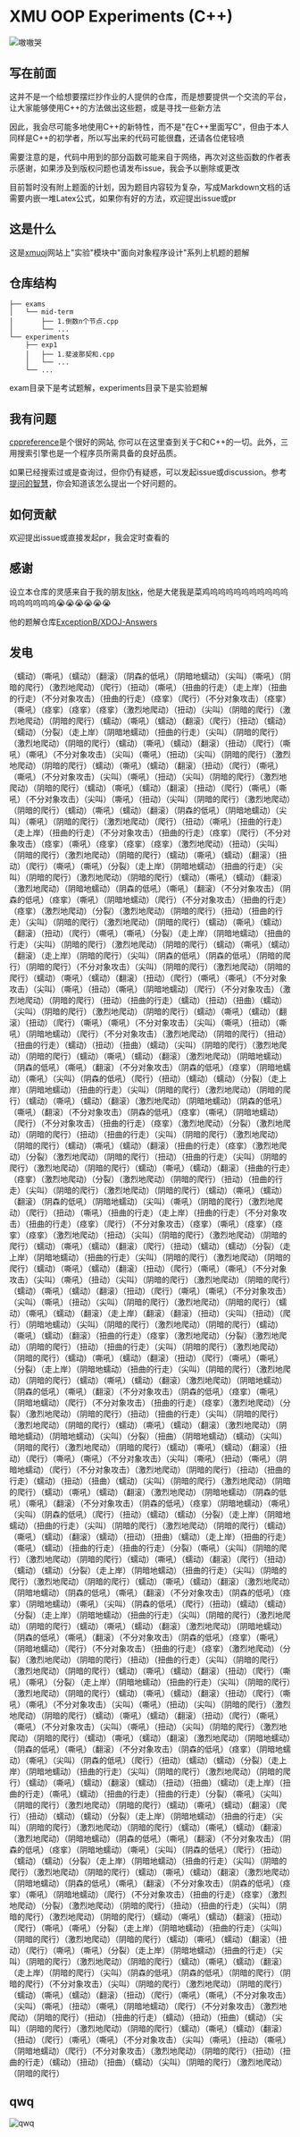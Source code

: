 # XMU OOP Experiments (C++)

![嗷嗷哭](https://user-images.githubusercontent.com/57581480/229348131-f49ddc53-70b8-4839-8085-e6dbba2d9119.png)

## 写在前面

这并不是一个给想要摆烂抄作业的人提供的仓库，而是想要提供一个交流的平台，让大家能够使用C++的方法做出这些题，或是寻找一些新方法

因此，我会尽可能多地使用C++的新特性，而不是"在C++里面写C"，但由于本人同样是C++的初学者，所以写出来的代码可能很蠢，还请各位佬轻喷

需要注意的是，代码中用到的部分函数可能来自于网络，再次对这些函数的作者表示感谢，如果涉及到版权问题也请发布issue，我会予以删除或更改

目前暂时没有附上题面的计划，因为题目内容较为复杂，写成Markdown文档的话需要内嵌一堆Latex公式，如果你有好的方法，欢迎提出issue或pr

## 这是什么

这是[xmuoj](http://xmuoj.com/)网站上"实验"模块中"面向对象程序设计"系列上机题的题解

## 仓库结构
```
├── exams
│   └── mid-term
│       ├── 1.倒数n个节点.cpp
│       └── ...
└── experiments
    ├── exp1
    │   ├── 1.斐波那契和.cpp
    │   └── ...
    └── ...
```

exam目录下是考试题解，experiments目录下是实验题解

## 我有问题

[cppreference](https://zh.cppreference.com/w/首页)是个很好的网站, 你可以在这里查到关于C和C++的一切。此外，三用搜索引擎也是一个程序员所需具备的良好品质。

如果已经搜索过或是查询过，但你仍有疑惑，可以发起issue或discussion。参考[提问的智慧](https://lug.ustc.edu.cn/wiki/doc/smart-questions/)，你会知道该怎么提出一个好问题的。

## 如何贡献

欢迎提出issue或直接发起pr，我会定时查看的

## 感谢

设立本仓库的灵感来自于我的朋友[ltkk](https://github.com/ExceptionB)，他是大佬我是菜鸡呜呜呜呜呜呜呜呜呜呜呜呜呜呜呜呜😭😭😭😭😭😭


他的题解仓库[ExceptionB/XDOJ-Answers](https://github.com/ExceptionB/XDOJ-Answers)

## 发电

（蠕动）（嘶吼）（蠕动）（翻滚）（阴森的低吼）（阴暗地蠕动）（尖叫）（嘶吼）（阴暗的爬行）（激烈地爬动）（爬行）（扭动）（嘶吼）（扭曲的行走）（走上岸）（扭曲的行走）（不分对象攻击）（扭曲的行走）（痉挛）（爬行）（不分对象攻击）（痉挛）（嘶吼）（痉挛）（痉挛）（痉挛）（激烈地爬动）（扭动）（尖叫）（阴暗的爬行）（激烈地爬动）（阴暗的爬行）（蠕动）（嘶吼）（蠕动）（翻滚）（爬行）（扭动）（蠕动）（蠕动）（分裂）（走上岸）（阴暗地蠕动）（扭曲的行走）（尖叫）（阴暗的爬行）（激烈地爬动）（阴暗的爬行）（蠕动）（嘶吼）（蠕动）（翻滚）（扭动）（爬行）（嘶吼）（嘶吼）（不分对象攻击）（尖叫）（嘶吼）（扭动）（尖叫）（阴暗的爬行）（激烈地爬动）（阴暗的爬行）（蠕动）（嘶吼）（蠕动）（翻滚）（扭动）（爬行）（嘶吼）（嘶吼）（不分对象攻击）（尖叫）（嘶吼）（扭动）（尖叫）（阴暗的爬行）（激烈地爬动）（阴暗的爬行）（蠕动）（嘶吼）（蠕动）（翻滚）（扭动）（爬行）（嘶吼）（嘶吼）（不分对象攻击）（尖叫）（嘶吼）（扭动）（尖叫）（阴暗的爬行）（激烈地爬动）（阴暗的爬行）（蠕动）（嘶吼）（蠕动）（翻滚）（阴森的低吼）（阴暗地蠕动）（尖叫）（嘶吼）（阴暗的爬行）（激烈地爬动）（爬行）（扭动）（嘶吼）（扭曲的行走）（走上岸）（扭曲的行走）（不分对象攻击）（扭曲的行走）（痉挛）（爬行）（不分对象攻击）（痉挛）（嘶吼）（痉挛）（痉挛）（痉挛）（激烈地爬动）（扭动）（尖叫）（阴暗的爬行）（激烈地爬动）（阴暗的爬行）（蠕动）（嘶吼）（蠕动）（翻滚）（扭动）（爬行）（嘶吼）（嘶吼）（分裂）（走上岸）（阴暗地蠕动）（扭曲的行走）（尖叫）（阴暗的爬行）（激烈地爬动）（阴暗的爬行）（蠕动）（嘶吼）（蠕动）（翻滚）（激烈地爬动）（阴暗地蠕动）（阴森的低吼）（嘶吼）（翻滚）（不分对象攻击）（阴森的低吼）（痉挛）（嘶吼）（阴暗地蠕动）（爬行）（不分对象攻击）（扭曲的行走）（痉挛）（激烈地爬动）（分裂）（激烈地爬动）（阴暗的爬行）（扭动）（扭曲的行走）（尖叫）（阴暗的爬行）（激烈地爬动）（阴暗的爬行）（蠕动）（嘶吼）（蠕动）（翻滚）（扭动）（爬行）（嘶吼）（嘶吼）（分裂）（走上岸）（阴暗地蠕动）（扭曲的行走）（尖叫）（阴暗的爬行）（激烈地爬动）（阴暗的爬行）（蠕动）（嘶吼）（蠕动）（翻滚）（走上岸）（阴暗的爬行）（尖叫）（阴森的低吼）（阴森的低吼）（阴暗的爬行）（阴暗的爬行）（不分对象攻击）（尖叫）（阴暗的爬行）（激烈地爬动）（阴暗的爬行）（蠕动）（嘶吼）（蠕动）（翻滚）（扭动）（爬行）（嘶吼）（嘶吼）（不分对象攻击）（尖叫）（嘶吼）（扭动）（嘶吼）（阴暗地蠕动）（爬行）（不分对象攻击）（激烈地爬动）（阴暗的爬行）（扭动）（扭曲的行走）（蠕动）（扭动）（扭曲）（蠕动）（尖叫）（阴暗的爬行）（激烈地爬动）（阴暗的爬行）（蠕动）（嘶吼）（蠕动）（翻滚）（扭动）（爬行）（嘶吼）（嘶吼）（不分对象攻击）（尖叫）（嘶吼）（扭动）（嘶吼）（阴暗地蠕动）（爬行）（不分对象攻击）（激烈地爬动）（阴暗的爬行）（扭动）（扭曲的行走）（蠕动）（扭动）（扭曲）（蠕动）（尖叫）（阴暗的爬行）（激烈地爬动）（阴暗的爬行）（蠕动）（嘶吼）（蠕动）（翻滚）（激烈地爬动）（阴暗地蠕动）（阴森的低吼）（嘶吼）（翻滚）（不分对象攻击）（阴森的低吼）（痉挛）（阴暗地蠕动）（嘶吼）（尖叫）（阴森的低吼）（爬行）（扭动）（蠕动）（蠕动）（分裂）（走上岸）（阴暗地蠕动）（扭曲的行走）（尖叫）（阴暗的爬行）（激烈地爬动）（阴暗的爬行）（蠕动）（嘶吼）（蠕动）（翻滚）（激烈地爬动）（阴暗地蠕动）（阴森的低吼）（嘶吼）（翻滚）（不分对象攻击）（阴森的低吼）（痉挛）（嘶吼）（阴暗地蠕动）（爬行）（不分对象攻击）（扭曲的行走）（痉挛）（激烈地爬动）（分裂）（激烈地爬动）（阴暗的爬行）（扭动）（扭曲的行走）（尖叫）（阴暗的爬行）（激烈地爬动）（阴暗的爬行）（蠕动）（嘶吼）（蠕动）（翻滚）（扭曲的行走）（痉挛）（激烈地爬动）（分裂）（激烈地爬动）（阴暗的爬行）（扭动）（扭曲的行走）（尖叫）（阴暗的爬行）（激烈地爬动）（阴暗的爬行）（蠕动）（嘶吼）（蠕动）（翻滚）（扭曲的行走）（痉挛）（激烈地爬动）（分裂）（激烈地爬动）（阴暗的爬行）（扭动）（扭曲的行走）（尖叫）（阴暗的爬行）（激烈地爬动）（阴暗的爬行）（蠕动）（嘶吼）（蠕动）（翻滚）（阴森的低吼）（阴暗地蠕动）（尖叫）（嘶吼）（阴暗的爬行）（激烈地爬动）（爬行）（扭动）（嘶吼）（扭曲的行走）（走上岸）（扭曲的行走）（不分对象攻击）（扭曲的行走）（痉挛）（爬行）（不分对象攻击）（痉挛）（嘶吼）（痉挛）（痉挛）（痉挛）（激烈地爬动）（扭动）（尖叫）（阴暗的爬行）（激烈地爬动）（阴暗的爬行）（蠕动）（嘶吼）（蠕动）（翻滚）（爬行）（扭动）（蠕动）（蠕动）（分裂）（走上岸）（阴暗地蠕动）（扭曲的行走）（尖叫）（阴暗的爬行）（激烈地爬动）（阴暗的爬行）（蠕动）（嘶吼）（蠕动）（翻滚）（扭动）（爬行）（嘶吼）（嘶吼）（不分对象攻击）（尖叫）（嘶吼）（扭动）（尖叫）（阴暗的爬行）（激烈地爬动）（阴暗的爬行）（蠕动）（嘶吼）（蠕动）（翻滚）（扭动）（爬行）（嘶吼）（嘶吼）（不分对象攻击）（尖叫）（嘶吼）（扭动）（尖叫）（阴暗的爬行）（激烈地爬动）（阴暗的爬行）（蠕动）（嘶吼）（蠕动）（翻滚）（走上岸）（翻滚）（翻滚）（扭动）（尖叫）（扭动）（爬行）（阴暗地蠕动）（尖叫）（阴暗的爬行）（激烈地爬动）（阴暗的爬行）（蠕动）（嘶吼）（蠕动）（翻滚）（扭曲的行走）（痉挛）（激烈地爬动）（分裂）（激烈地爬动）（阴暗的爬行）（扭动）（扭曲的行走）（尖叫）（阴暗的爬行）（激烈地爬动）（阴暗的爬行）（蠕动）（嘶吼）（蠕动）（翻滚）（扭动）（爬行）（嘶吼）（嘶吼）（分裂）（走上岸）（阴暗地蠕动）（扭曲的行走）（尖叫）（阴暗的爬行）（激烈地爬动）（阴暗的爬行）（蠕动）（嘶吼）（蠕动）（翻滚）（激烈地爬动）（阴暗地蠕动）（阴森的低吼）（嘶吼）（翻滚）（不分对象攻击）（阴森的低吼）（痉挛）（嘶吼）（阴暗地蠕动）（爬行）（不分对象攻击）（扭曲的行走）（痉挛）（激烈地爬动）（分裂）（激烈地爬动）（阴暗的爬行）（扭动）（扭曲的行走）（尖叫）（阴暗的爬行）（激烈地爬动）（阴暗的爬行）（蠕动）（嘶吼）（蠕动）（翻滚）（激烈地爬动）（阴暗地蠕动）（阴暗地蠕动）（尖叫）（分裂）（扭曲）（阴暗地蠕动）（蠕动）（尖叫）（阴暗的爬行）（激烈地爬动）（阴暗的爬行）（蠕动）（嘶吼）（蠕动）（翻滚）（扭动）（爬行）（嘶吼）（嘶吼）（不分对象攻击）（尖叫）（嘶吼）（扭动）（嘶吼）（阴暗地蠕动）（爬行）（不分对象攻击）（激烈地爬动）（阴暗的爬行）（扭动）（扭曲的行走）（蠕动）（扭动）（扭曲）（蠕动）（尖叫）（阴暗的爬行）（激烈地爬动）（阴暗的爬行）（蠕动）（嘶吼）（蠕动）（翻滚）（激烈地爬动）（阴暗地蠕动）（阴森的低吼）（嘶吼）（翻滚）（不分对象攻击）（阴森的低吼）（痉挛）（阴暗地蠕动）（嘶吼）（尖叫）（阴森的低吼）（爬行）（扭动）（蠕动）（蠕动）（分裂）（走上岸）（阴暗地蠕动）（扭曲的行走）（尖叫）（阴暗的爬行）（激烈地爬动）（阴暗的爬行）（蠕动）（嘶吼）（蠕动）（翻滚）（蠕动）（扭动）（扭曲）（蠕动）（走上岸）（扭曲的行走）（嘶吼）（蠕动）（扭曲的行走）（扭曲的行走）（分裂）（嘶吼）（尖叫）（阴暗的爬行）（激烈地爬动）（阴暗的爬行）（蠕动）（嘶吼）（蠕动）（翻滚）（爬行）（扭动）（蠕动）（蠕动）（分裂）（走上岸）（阴暗地蠕动）（扭曲的行走）（尖叫）（阴暗的爬行）（激烈地爬动）（阴暗的爬行）（蠕动）（嘶吼）（蠕动）（翻滚）（激烈地爬动）（阴暗地蠕动）（阴森的低吼）（嘶吼）（翻滚）（不分对象攻击）（阴森的低吼）（痉挛）（阴暗地蠕动）（嘶吼）（尖叫）（阴森的低吼）（爬行）（扭动）（蠕动）（蠕动）（分裂）（走上岸）（阴暗地蠕动）（扭曲的行走）（尖叫）（阴暗的爬行）（激烈地爬动）（阴暗的爬行）（蠕动）（嘶吼）（蠕动）（翻滚）（激烈地爬动）（阴暗地蠕动）（阴森的低吼）（嘶吼）（翻滚）（不分对象攻击）（阴森的低吼）（痉挛）（嘶吼）（阴暗地蠕动）（爬行）（不分对象攻击）（扭曲的行走）（痉挛）（激烈地爬动）（分裂）（激烈地爬动）（阴暗的爬行）（扭动）（扭曲的行走）（尖叫）（阴暗的爬行）（激烈地爬动）（阴暗的爬行）（蠕动）（嘶吼）（蠕动）（翻滚）（扭动）（爬行）（嘶吼）（嘶吼）（分裂）（走上岸）（阴暗地蠕动）（扭曲的行走）（尖叫）（阴暗的爬行）（激烈地爬动）（阴暗的爬行）（蠕动）（嘶吼）（蠕动）（翻滚）（扭动）（爬行）（嘶吼）（嘶吼）（不分对象攻击）（尖叫）（嘶吼）（扭动）（尖叫）（阴暗的爬行）（激烈地爬动）（阴暗的爬行）（蠕动）（嘶吼）（蠕动）（翻滚）（扭动）（爬行）（嘶吼）（嘶吼）（不分对象攻击）（尖叫）（嘶吼）（扭动）（尖叫）（阴暗的爬行）（激烈地爬动）（阴暗的爬行）（蠕动）（嘶吼）（蠕动）（翻滚）（激烈地爬动）（阴暗地蠕动）（阴森的低吼）（嘶吼）（翻滚）（不分对象攻击）（阴森的低吼）（痉挛）（阴暗地蠕动）（嘶吼）（尖叫）（阴森的低吼）（爬行）（扭动）（蠕动）（蠕动）（分裂）（走上岸）（阴暗地蠕动）（扭曲的行走）（尖叫）（阴暗的爬行）（激烈地爬动）（阴暗的爬行）（蠕动）（嘶吼）（蠕动）（翻滚）（蠕动）（扭动）（扭曲）（蠕动）（走上岸）（扭曲的行走）（嘶吼）（蠕动）（扭曲的行走）（扭曲的行走）（分裂）（嘶吼）（尖叫）（阴暗的爬行）（激烈地爬动）（阴暗的爬行）（蠕动）（嘶吼）（蠕动）（翻滚）（爬行）（扭动）（蠕动）（蠕动）（分裂）（走上岸）（阴暗地蠕动）（扭曲的行走）（尖叫）（阴暗的爬行）（激烈地爬动）（阴暗的爬行）（蠕动）（嘶吼）（蠕动）（翻滚）（激烈地爬动）（阴暗地蠕动）（阴森的低吼）（嘶吼）（翻滚）（不分对象攻击）（阴森的低吼）（痉挛）（阴暗地蠕动）（嘶吼）（尖叫）（阴森的低吼）（爬行）（扭动）（蠕动）（蠕动）（分裂）（走上岸）（阴暗地蠕动）（扭曲的行走）（尖叫）（阴暗的爬行）（激烈地爬动）（阴暗的爬行）（蠕动）（嘶吼）（蠕动）（翻滚）（激烈地爬动）（阴暗地蠕动）（阴森的低吼）（嘶吼）（翻滚）（不分对象攻击）（阴森的低吼）（痉挛）（嘶吼）（阴暗地蠕动）（爬行）（不分对象攻击）（扭曲的行走）（痉挛）（激烈地爬动）（分裂）（激烈地爬动）（阴暗的爬行）（扭动）（扭曲的行走）（尖叫）（阴暗的爬行）（激烈地爬动）（阴暗的爬行）（蠕动）（嘶吼）（蠕动）（翻滚）（扭动）（爬行）（嘶吼）（嘶吼）（分裂）（走上岸）（阴暗地蠕动）（扭曲的行走）（尖叫）（阴暗的爬行）（激烈地爬动）（阴暗的爬行）（蠕动）（嘶吼）（蠕动）（翻滚）（扭动）（爬行）（嘶吼）（嘶吼）（分裂）（走上岸）（阴暗地蠕动）（扭曲的行走）（尖叫）（阴暗的爬行）（激烈地爬动）（阴暗的爬行）（蠕动）（嘶吼）（蠕动）（翻滚）（走上岸）（阴暗的爬行）（尖叫）（阴森的低吼）（阴森的低吼）（阴暗的爬行）（阴暗的爬行）（不分对象攻击）（尖叫）（阴暗的爬行）（激烈地爬动）（阴暗的爬行）（蠕动）（嘶吼）（蠕动）（翻滚）（扭动）（爬行）（嘶吼）（嘶吼）（不分对象攻击）（尖叫）（嘶吼）（扭动）（嘶吼）（阴暗地蠕动）（爬行）（不分对象攻击）（激烈地爬动）（阴暗的爬行）（扭动）（扭曲的行走）（蠕动）（扭动）（扭曲）（蠕动）（尖叫）（阴暗的爬行）（激烈地爬动）（阴暗的爬行）（蠕动）（嘶吼）（蠕动）（翻滚）（扭动）（爬行）（嘶吼）（嘶吼）（不分对象攻击）（尖叫）（嘶吼）（扭动）（嘶吼）（阴暗地蠕动）（爬行）（不分对象攻击）（激烈地爬动）（阴暗的爬行）（扭动）（扭曲的行走）（蠕动）（扭动）（扭曲）（蠕动）（尖叫）（阴暗的爬行）（激烈地爬动）（阴暗的爬行）

## qwq

![qwq](https://repobeats.axiom.co/api/embed/27d6027b670b046b15cdc4056475e5927d9435f1.svg "Repobeats analytics image")

